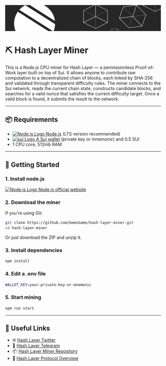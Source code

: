<img src="banner-3.png" alt="Hash Layer Banner" />

# ⛏ Hash Layer Miner

This is a Node.js CPU miner for Hash Layer — a permissionless Proof-of-Work layer built on top of Sui. It allows anyone to contribute raw computation to a decentralized chain of blocks, each linked by SHA-256 and validated through transparent difficulty rules. The miner connects to the Sui network, reads the current chain state, constructs candidate blocks, and searches for a valid nonce that satisfies the current difficulty target. Once a valid block is found, it submits the result to the network.

---




## 📦 Requirements

- [<img src="https://nodejs.org/static/images/favicons/favicon.png" alt="Node.js Logo" width="14"/> Node.js](https://nodejs.org/) (LTS version recommended)
- [<img src="https://cdn.prod.website-files.com/6425f546844727ce5fb9e5ab/643773c0d96a22a83c5baf48_Sui_Favicon.png" alt="sui Logo" width="14"/> A Sui wallet](https://sui.io/get-started) (private key or mnemonic) and 0.5 SUI
- 1 CPU core, 512mb RAM
---

## 🚀 Getting Started

### 1. Install node.js
 [<img src="https://nodejs.org/static/images/favicons/favicon.png" alt="Node.js Logo" width="14"/> Node.js official website](https://nodejs.org/en/download)

### 2. Download the miner

If you're using Git:

```bash
git clone https://github.com/GemsGame/hash-layer-miner.git
cd hash-layer-miner
```
Or just download the ZIP and unzip it.

### 3. Install dependencies
```bash
npm install
```
### 4. Edit a .env file
```bash
WALLET_KEY=your-private-key-or-mnemonic
```

### 5. Start mining
```bash
npm run start
```

---

## 🔗 Useful Links
- 🌐 [Hash Layer Twitter](https://x.com/hashLayer2)
- 💬 [Hash Layer Telegram](https://t.me/hash_layer)
- 📦 [Hash Layer Miner Repository](https://github.com/GemsGame/hash-layer-miner)
- 🧠 [Hash Layer Protocol Overview](https://github.com/GemsGame/hash-layer)

